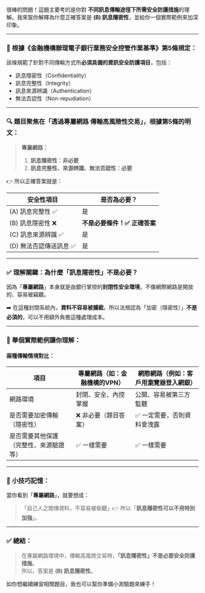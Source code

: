 很棒的問題！這題主要考的是你對 **不同訊息傳輸途徑下所需安全防護措施**的理解。我來幫你解釋為什麼正確答案是 **(B) 訊息隱密性**，並給你一個實際範例來加深印象。

---

### 📘 根據《金融機構辦理電子銀行業務安全控管作業基準》第5條規定：

該條規範了針對不同傳輸方式所**必須具備的資訊安全防護項目**，包括：

- 訊息隱密性（Confidentiality）
- 訊息完整性（Integrity）
- 訊息來源辨識（Authentication）
- 無法否認性（Non-repudiation）

---

### 🔍 題目聚焦在「**透過專屬網路** 傳輸高風險性交易」，根據第5條的明文：

> **專屬網路：**
> 1. **訊息隱密性：非必要**  
> 2. **訊息完整性、來源辨識、無法否認性：必要**

👉 所以正確答案就是：

| 安全性項目 | 是否為必要？ |
|-------------|----------------|
| (A) 訊息完整性 ✅ | 是 |
| (B) 訊息隱密性 ❌ | **不是必要條件！✅ 正確答案** |
| (C) 訊息來源辨識 ✅ | 是 |
| (D) 無法否認傳送訊息 ✅ | 是 |

---

### ✅ 理解關鍵：為什麼「訊息隱密性」不是必要？

因為「**專屬網路**」本身就是由銀行掌控的**封閉性安全環境**，不像網際網路是開放的、容易被竊聽。

➡️ 在這種封閉系統內，**資料不容易被攔截**，所以法規認為「加密（隱密性）」**不是必須的**，可以不用額外負擔這種處理成本。

---

### 📌 舉個實際範例讓你理解：

#### 兩種傳輸情境對比：

| 項目 | 專屬網路（如：金融機構的VPN） | 網際網路（例如：客戶用瀏覽器登入網銀） |
|------|------------------------------|--------------------------------------|
| 網路環境 | 封閉、安全、內控掌握 | 公開、容易被第三方監聽 |
| 是否需要加密傳輸（隱密性） | ❌ 非必要（題目答案） | ✅ 一定需要，否則資料會洩露 |
| 是否需要其他保護（完整性、來源驗證等） | ✅ 一樣需要 | ✅ 一樣需要 |

---

### 🧠 小技巧記憶：

當你看到「**專屬網路**」，就要想成：

> 「自己人之間傳資料，不容易被偷聽」👉 所以「**訊息隱密性可以不用特別加強**」。

---

### ✅ 總結：

> 在專屬網路環境中，傳輸高風險交易時，**「訊息隱密性」不是必要安全防護措施**。  
> 所以，答案是 **(B) 訊息隱密性**。

如你想繼續練習相關題目，我也可以幫你準備小測驗題來練手！